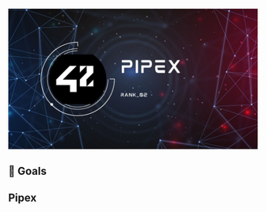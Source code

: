 ![Banner](img/pipex_banner.jpg "ps banner") <br>

<h2>🏁 Goals</h2>



<div>
<h2>Pipex</h2>





</div>
